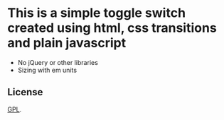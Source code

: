 # This is a simple toggle switch created using html, css transitions and plain javascript

- No jQuery or other libraries
- Sizing with em units

## License

[GPL](./LICENSE).

